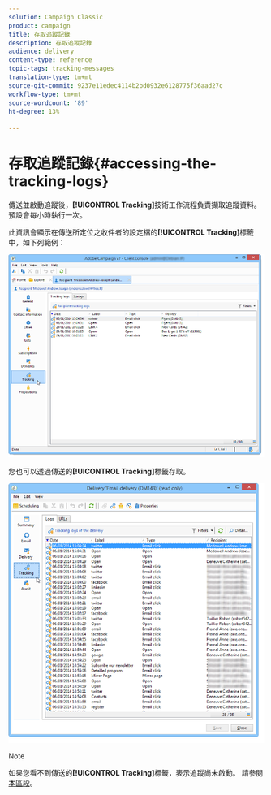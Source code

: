 ```yaml
---
solution: Campaign Classic
product: campaign
title: 存取追蹤記錄
description: 存取追蹤記錄
audience: delivery
content-type: reference
topic-tags: tracking-messages
translation-type: tm+mt
source-git-commit: 9237e11edec4114b2bd0932e6128775f36aad27c
workflow-type: tm+mt
source-wordcount: '89'
ht-degree: 13%

---
```



# 存取追蹤記錄{#accessing-the-tracking-logs}

傳送並啟動追蹤後，**[!UICONTROL Tracking]**&#x200B;技術工作流程負責擷取追蹤資料。 預設會每小時執行一次。

此資訊會顯示在傳送所定位之收件者的設定檔的&#x200B;**[!UICONTROL Tracking]**&#x200B;標籤中，如下列範例：

![](assets/s_ncs_user_select_tracking_tab_from_recipient.png)

您也可以透過傳送的&#x200B;**[!UICONTROL Tracking]**&#x200B;標籤存取。

![](assets/s_ncs_user_select_tracking_tab_from_del.png)

>[!NOTE]
>
>如果您看不到傳送的&#x200B;**[!UICONTROL Tracking]**&#x200B;標籤，表示追蹤尚未啟動。 請參閱[本區段](../../delivery/using/how-to-configure-tracked-links.md)。
